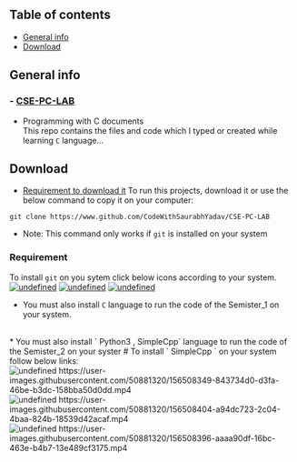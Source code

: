 ## Table of contents
* [General info](#general-info)
* [Download](#download)

## General info
### - [CSE-PC-LAB](https://github.com/CodeWithSaurabhYadav/CSE-PC-LAB)
* Programming with C documents
<br> This repo contains the files and code which I typed or created while
learning ` C ` language...
	
## Download
* [Requirement to download it](#requirement) 
To run this projects, download it or use the below command to
copy it on your computer:

```
git clone https://www.github.com/CodeWithSaurabhYadav/CSE-PC-LAB
```
* Note: This command only works if ` git ` is installed on your system <br>                                    
### Requirement
To install ` git ` on you sytem click below icons according to your system.
<br>
<a href="https://git-scm.com/download/win" target="_blank"><img alt="undefined" src="https://badgen.net/badge/Download/Windows/?color=blue&icon=windows&label"></a>
<a href="https://git-scm.com/download/mac" target="_blank"><img alt="undefined" src="https://badgen.net/badge/Download/macOS/?color=grey&icon=apple&label"></a>
<a href="https://git-scm.com/download/linux" target="_blank"><img alt="undefined" src="https://badgen.net/badge/Download/Linux64/?color=orange&icon=terminal&label"></a>
<br>
* You must also install ` C ` language to run the code of the Semister_1 on your system.
<br>
* You must also install ` Python3 , SimpleCpp` language to run the code of the Semister_2 on your syster
# To install ` SimpleCpp ` on your system follow below links:
<br>
<img alt="undefined" src="https://badgen.net/badge/Download/Windows/?color=blue&icon=windows&label">
https://user-images.githubusercontent.com/50881320/156508349-843734d0-d3fa-46be-b3dc-158bba50d0dd.mp4
<br>
<img alt="undefined" src="https://badgen.net/badge/Download/Linux64/?color=orange&icon=terminal&label">
https://user-images.githubusercontent.com/50881320/156508404-a94dc723-2c04-4baa-824b-18539d42acaf.mp4
<br>
<img alt="undefined" src="https://badgen.net/badge/Download/macOS/?color=grey&icon=apple&label">
https://user-images.githubusercontent.com/50881320/156508396-aaaa90df-16bc-463e-b4b7-13e489cf3175.mp4

